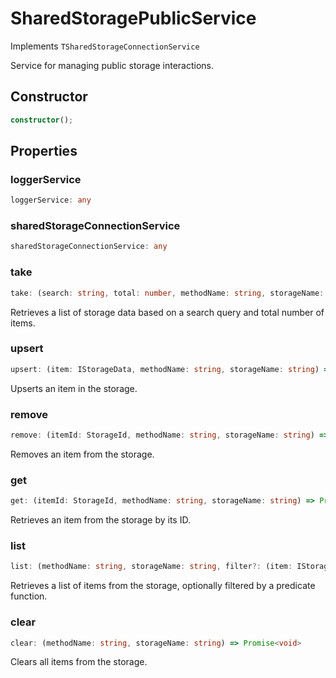 # SharedStoragePublicService

Implements `TSharedStorageConnectionService`

Service for managing public storage interactions.

## Constructor

```ts
constructor();
```

## Properties

### loggerService

```ts
loggerService: any
```

### sharedStorageConnectionService

```ts
sharedStorageConnectionService: any
```

### take

```ts
take: (search: string, total: number, methodName: string, storageName: string, score?: number) => Promise<IStorageData[]>
```

Retrieves a list of storage data based on a search query and total number of items.

### upsert

```ts
upsert: (item: IStorageData, methodName: string, storageName: string) => Promise<void>
```

Upserts an item in the storage.

### remove

```ts
remove: (itemId: StorageId, methodName: string, storageName: string) => Promise<void>
```

Removes an item from the storage.

### get

```ts
get: (itemId: StorageId, methodName: string, storageName: string) => Promise<IStorageData>
```

Retrieves an item from the storage by its ID.

### list

```ts
list: (methodName: string, storageName: string, filter?: (item: IStorageData) => boolean) => Promise<IStorageData[]>
```

Retrieves a list of items from the storage, optionally filtered by a predicate function.

### clear

```ts
clear: (methodName: string, storageName: string) => Promise<void>
```

Clears all items from the storage.
